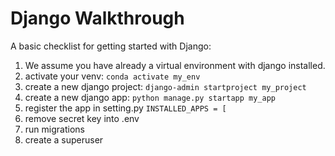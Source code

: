 # Django Walkthrough

A basic checklist for getting started with Django:

1. We assume you have already a virtual environment with django installed.
2. activate your venv: `conda activate my_env`
3. create a new django project: `django-admin startproject my_project`
4. create a new django app: `python manage.py startapp my_app`
5. register the app in setting.py `INSTALLED_APPS = [`
6. remove secret key into .env
7. run migrations
8. create a superuser
